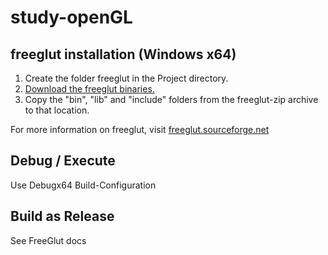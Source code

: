 # study-openGL

## freeglut installation (Windows x64)
1. Create the folder freeglut in the Project directory.
2. [Download the freeglut binaries.](https://www.transmissionzero.co.uk/software/freeglut-devel/)
3. Copy the "bin\", "lib\" and "include\" folders from the freeglut-zip archive to that location.

For more information on freeglut, visit [freeglut.sourceforge.net](http://freeglut.sourceforge.net/)

## Debug / Execute
Use Debugx64 Build-Configuration

## Build as Release
See FreeGlut docs
